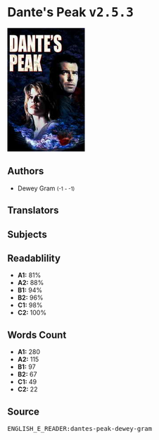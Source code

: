 # Dante's Peak <kbd>v2.5.3</kbd>

![](./cover.medium.jpg "")

## Authors


 - Dewey Gram <small>(-1 - -1)</small>

## Translators



## Subjects



## Readablility


 - **A1:** 81%
 - **A2:** 88%
 - **B1:** 94%
 - **B2:** 96%
 - **C1:** 98%
 - **C2:** 100%

## Words Count


 - **A1:** 280
 - **A2:** 115
 - **B1:** 97
 - **B2:** 67
 - **C1:** 49
 - **C2:** 22

## Source


<kbd>ENGLISH_E_READER:dantes-peak-dewey-gram</kbd>

